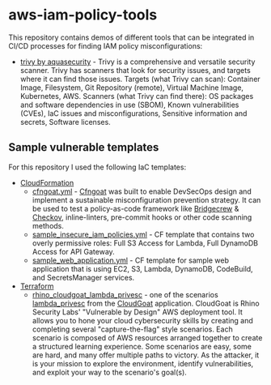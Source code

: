 # aws-iam-policy-tools

This repository contains demos of different tools that can be integrated in CI/CD processes for finding IAM policy misconfigurations:
- [trivy by aquasecurity](https://github.com/aquasecurity/trivy) - Trivy is a comprehensive and versatile security scanner. Trivy has scanners that look for security issues, and targets where it can find those issues. Targets (what Trivy can scan): Container Image, Filesystem, Git Repository (remote), Virtual Machine Image, Kubernetes, AWS. Scanners (what Trivy can find there): OS packages and software dependencies in use (SBOM), Known vulnerabilities (CVEs), IaC issues and misconfigurations, Sensitive information and secrets, Software licenses.


## Sample vulnerable templates

For this repository I used the following IaC templates:
- [CloudFormation](https://github.com/IgorSasovets/aws-iam-policy-tools/tree/main/clf-templates)
    - [cfngoat.yml](https://github.com/IgorSasovets/aws-iam-policy-tools/blob/main/clf-templates/cfngoat.yml) - [Cfngoat](https://github.com/bridgecrewio/cfngoat) was built to enable DevSecOps design and implement a sustainable misconfiguration prevention strategy. It can be used to test a policy-as-code framework like [Bridgecrew](https://bridgecrew.io/?utm_source=github&utm_medium=organic_oss&utm_campaign=cfngoat) & [Checkov](https://github.com/bridgecrewio/checkov/), inline-linters, pre-commit hooks or other code scanning methods.
    - [sample_insecure_iam_policies.yml](https://github.com/IgorSasovets/aws-iam-policy-tools/blob/main/clf-templates/sample_insecure_iam_policies.yml) - CF template that contains two overly permissive roles: Full S3 Access for Lambda, Full DynamoDB Access for API Gateway.
    - [sample_web_application.yml](https://github.com/IgorSasovets/aws-iam-policy-tools/blob/main/clf-templates/sample_web_application.yml) - CF template for sample web application that is using EC2, S3, Lambda, DynamoDB, CodeBuild, and SecretsManager services.
- [Terraform](https://github.com/IgorSasovets/aws-iam-policy-tools/tree/main/tf-templates)
    - [rhino_cloudgoat_lambda_privesc](https://github.com/IgorSasovets/aws-iam-policy-tools/tree/main/tf-templates/rhino_cloudgoat_lambda_privesc) - one of the scenarios [lambda_privesc](https://github.com/RhinoSecurityLabs/cloudgoat/tree/master/scenarios/lambda_privesc) from the [CloudGoat](https://github.com/RhinoSecurityLabs/cloudgoat) application. CloudGoat is Rhino Security Labs' "Vulnerable by Design" AWS deployment tool. It allows you to hone your cloud cybersecurity skills by creating and completing several "capture-the-flag" style scenarios. Each scenario is composed of AWS resources arranged together to create a structured learning experience. Some scenarios are easy, some are hard, and many offer multiple paths to victory. As the attacker, it is your mission to explore the environment, identify vulnerabilities, and exploit your way to the scenario's goal(s).
